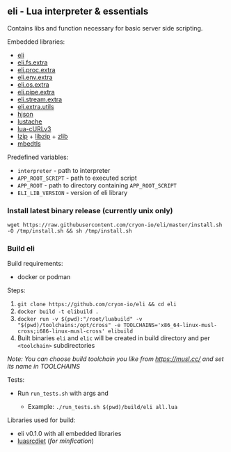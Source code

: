 ## eli - Lua interpreter & essentials 

Contains libs and function necessary for basic server side scripting.

Embedded libraries: 
- [eli](https://github.com/cryon-io/eli-lib)
- [eli.fs.extra](https://github.com/cryon-io/eli-fs-extra)
- [eli.proc.extra](https://github.com/cryon-io/eli-proc-extra)
- [eli.env.extra](https://github.com/cryon-io/eli-env-extra)
- [eli.os.extra](https://github.com/cryon-io/eli-os-extra)
- [eli.pipe.extra](https://github.com/cryon-io/eli-pipe-extra)
- [eli.stream.extra](https://github.com/cryon-io/eli-stream-extra)
- [eli.extra.utils](https://github.com/cryon-io/eli-extra-utils)
- [hjson ](https://github.com/cryi/hjson-lua)
- [lustache](https://github.com/Olivine-Labs/lustache)
- [lua-cURLv3](https://github.com/Lua-cURL/Lua-cURLv3)
- [lzip](https://github.com/brimworks/lua-zip) + [libzip](https://github.com/nih-at/libzip) + [zlib](https://github.com/madler/zlib)
- [mbedtls](https://github.com/ARMmbed/mbedtls)

Predefined variables:
- `interpreter` - path to interpreter
- `APP_ROOT_SCRIPT` - path to executed script 
- `APP_ROOT` - path to directory containing `APP_ROOT_SCRIPT`
- `ELI_LIB_VERSION` - version of eli library

### Install latest binary release (currently unix only)

`wget https://raw.githubusercontent.com/cryon-io/eli/master/install.sh -O /tmp/install.sh && sh /tmp/install.sh`

### Build eli

Build requirements:
- docker or podman

Steps:
1. `git clone https://github.com/cryon-io/eli && cd eli`
2. `docker build -t elibuild .`
3. `docker run -v $(pwd):"/root/luabuild" -v "$(pwd)/toolchains:/opt/cross" -e TOOLCHAINS='x86_64-linux-musl-cross;i686-linux-musl-cross' elibuild`
4. Built binaries `eli` and `elic` will be created in build directory and per `<toolchain>` subdirectories

*Note: You can choose build toolchain you like from https://musl.cc/ and set its name in TOOLCHAINS*

Tests:
- Run `run_tests.sh` with args <path to built binary> and <test suite>
    * Example: `./run_tests.sh $(pwd)/build/eli all.lua`

Libraries used for build: 

- eli v0.1.0 with all embedded libraries
- [luasrcdiet](https://github.com/jirutka/luasrcdiet) (*for minfication*)
